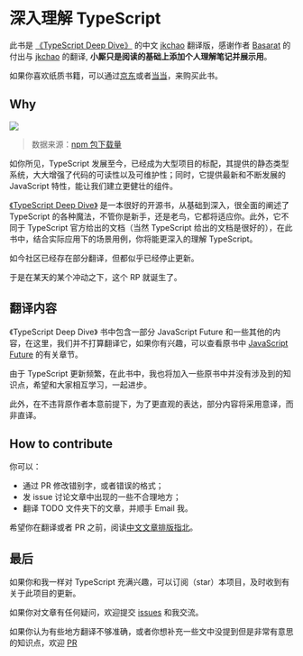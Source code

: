 # 深入理解 TypeScript

此书是 [《TypeScript Deep Dive》](https://github.com/basarat/typescript-book/) 的中文 [jkchao](https://github.com/jkchao/typescript-book-chinese) 翻译版，感谢作者 [Basarat](https://github.com/basarat) 的付出与 [jkchao](https://github.com/jkchao/typescript-book-chinese) 的翻译, **小厮只是阅读的基础上添加个人理解笔记并展示用**。

如果你喜欢纸质书籍，可以通过[京东](https://item.jd.com/12755624.html)或者[当当](http://product.m.dangdang.com/28487648.html?t=1574581821)，来购买此书。

## Why

![](https://jkchao.github.io/typescript-book-chinese/typescript-downloads.jpg)

> 数据来源：[npm 包下载量](https://npm-stat.com/charts.html?package=typescript&from=2016-01-01&to=2018-07-31)

如你所见，TypeScript 发展至今，已经成为大型项目的标配，其提供的静态类型系统，大大增强了代码的可读性以及可维护性；同时，它提供最新和不断发展的 JavaScript 特性，能让我们建立更健壮的组件。

[《TypeScript Deep Dive》](https://github.com/basarat/typescript-book/) 是一本很好的开源书，从基础到深入，很全面的阐述了 TypeScript 的各种魔法，不管你是新手，还是老鸟，它都将适应你。此外，它不同于 TypeScript 官方给出的文档（当然 TypeScript 给出的文档是很好的），在此书中，结合实际应用下的场景用例，你将能更深入的理解 TypeScript。

如今社区已经存在部分翻译，但都似乎已经停止更新。

于是在某天的某个冲动之下，这个 RP 就诞生了。

## 翻译内容

《TypeScript Deep Dive》 书中包含一部分 JavaScript Future 和一些其他的内容，在这里，我们并不打算翻译它，如果你有兴趣，可以查看原书中 [JavaScript Future](https://basarat.gitbooks.io/typescript/content/docs/future-javascript.html) 的有关章节。

由于 TypeScript 更新频繁，在此书中，我也将加入一些原书中并没有涉及到的知识点，希望和大家相互学习，一起进步。

此外，在不违背原作者本意前提下，为了更直观的表达，部分内容将采用意译，而非直译。

## How to contribute

你可以：

- 通过 PR 修改错别字，或者错误的格式；
- 发 issue 讨论文章中出现的一些不合理地方；
- 翻译 TODO 文件夹下的文章，并顺手 Email 我。

希望你在翻译或者 PR 之前，阅读[中文文章排版指北](https://github.com/mzlogin/chinese-copywriting-guidelines)。

## 最后

如果你和我一样对 TypeScript 充满兴趣，可以订阅（star）本项目，及时收到有关于此项目的更新。

如果你对文章有任何疑问，欢迎提交 [issues](https://github.com/jkchao/typescript-book-chinese/issues) 和我交流。

如果你认为有些地方翻译不够准确，或者你想补充一些文中没提到但是非常有意思的知识点，欢迎 [PR](https://github.com/jkchao/typescript-book-chinese/pulls)
